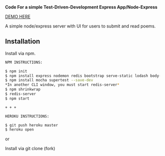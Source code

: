 
**Code For a simple Test-Driven-Development Express App/Node-Express**

[ DEMO HERE ](https://poetry-the-app.herokuapp.com/)

A simple node/express server with UI for users to submit and read poems.

## Installation

Install via npm.

```bash
NPM INSTRUCTIONS:

$ npm init
$ npm install express nodemon redis bootstrap serve-static lodash body-parser --save
$ npm install mocha supertest --save-dev
*In another CLI window, you must start redis-server*
$ npm shrinkwrap
$ redis-server
$ npm start

+ + +

HEROKU INSTRUCTIONS:

$ git push heroku master
$ heroku open

```


or

Install via git clone (fork)

